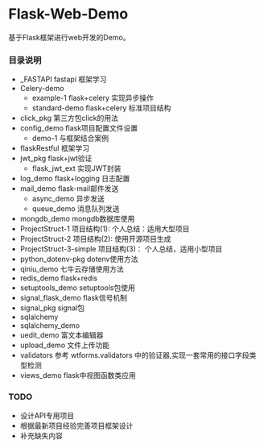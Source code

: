 # Flask-Web-Demo
基于Flask框架进行web开发的Demo。

### 目录说明
- _FASTAPI fastapi 框架学习
- Celery-demo
    - example-1 flask+celery 实现异步操作
    - standard-demo flask+celery 标准项目结构
- click_pkg 第三方包click的用法
- config_demo   flask项目配置文件设置
    - demo-1 与框架结合案例 
- flaskRestful  框架学习
- jwt_pkg   flask+jwt验证
    - flask_jwt_ext 实现JWT封装
- log_demo  flask+logging 日志配置
- mail_demo flask-mail邮件发送
    - async_demo 异步发送
    - queue_demo 消息队列发送
- mongdb_demo mongdb数据库使用
- ProjectStruct-1 项目结构(1): 个人总结：适用大型项目
- ProjectStruct-2 项目结构(2): 使用开源项目生成
- ProjectStruct-3-simple 项目结构(3)： 个人总结，适用小型项目
- python_dotenv-pkg dotenv使用方法
- qiniu_demo 七牛云存储使用方法
- redis_demo flask+redis
- setuptools_demo setuptools包使用
- signal_flask_demo flask信号机制
- signal_pkg signal包
- sqlalchemy
- sqlalchemy_demo
- uedit_demo 富文本编辑器
- upload_demo 文件上传功能
- validators 参考 wtforms.validators 中的验证器,实现一套常用的接口字段类型检测
- views_demo flask中视图函数类应用

### TODO 
- 设计API专用项目
- 根据最新项目经验完善项目框架设计
- 补充缺失内容

